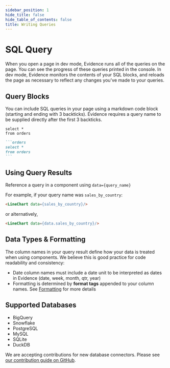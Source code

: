 ```yaml
---
sidebar_position: 1
hide_title: false
hide_table_of_contents: false
title: Writing Queries
---
```


<script>
    import { showQueries } from '@evidence-dev/components/ui/stores'
    showQueries.set(true)
</script>


# SQL Query

When you open a page in dev mode, Evidence runs all of the queries on the page. You can see the progress of these queries printed in the console. In dev mode, Evidence monitors the contents of your SQL blocks, and reloads the page as necessary to reflect any changes you've made to your queries.

## Query Blocks
You can include SQL queries in your page using a markdown code block (starting and ending with 3 backticks). Evidence requires a query name to be supplied directly after the first 3 backticks.

```orders
select *
from orders
```

````markdown
```orders
select *
from orders
```
````

## Using Query Results
Reference a query in a component using `data={query_name}`

For example, if your query name was `sales_by_country`:
```markdown
<LineChart data={sales_by_country}/>
```
or alternatively,
```markdown
<LineChart data={data.sales_by_country}/>
```

## Data Types & Formatting
The column names in your query result define how your data is treated when using components. We believe this is good practice for code readability and consistency:
- Date column names must include a date unit to be interpreted as dates in Evidence (date, week, month, qtr, year)
- Formatting is determined by **format tags** appended to your column names. See [Formatting](/features/value-formatting) for more details

## Supported Databases
- BigQuery
- Snowflake
- PostgreSQL
- MySQL
- SQLite
- DuckDB

We are accepting contributions for new database connectors. Please see [our contribution guide on GitHub](https://github.com/evidence-dev/evidence/blob/develop/CONTRIBUTING.md).
